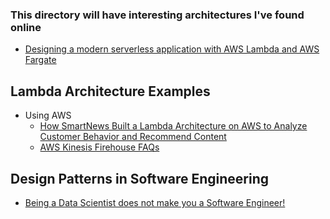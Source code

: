 ### This directory will have interesting architectures I've found online

- [Designing a modern serverless application with AWS Lambda and AWS Fargate](https://medium.com/containers-on-aws/designing-a-modern-serverless-application-with-aws-lambda-and-aws-fargate-83f4c5fac573)



## Lambda Architecture Examples

- Using AWS
  - [How SmartNews Built a Lambda Architecture on AWS to Analyze Customer Behavior and Recommend Content](https://aws.amazon.com/blogs/big-data/how-smartnews-built-a-lambda-architecture-on-aws-to-analyze-customer-behavior-and-recommend-content)
  - [AWS Kinesis Firehouse FAQs](https://aws.amazon.com/kinesis/data-firehose/faqs/)


## Design Patterns in Software Engineering
- [Being a Data Scientist does not make you a Software Engineer!](https://towardsdatascience.com/being-a-data-scientist-does-not-make-you-a-software-engineer-c64081526372)
